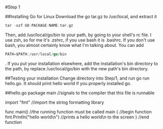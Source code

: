 #Step 1

##Installing Go for Linux
Download the go tar.gz to /usr/local, and extract it 
```go
tar -xzf GO-PACKAGE-NAME.tar.gz
```  
Then, add /usr/local/go/bin to your path, by going to your shell's rc file.  I use zsh, so for me it's .zshrc, if you use bash it is .bashrc.  If you don't use bash, you almost certainly know what I'm talking about.  You can add 
```go
PATH=$PATH:/usr/local/go/bin
```
.  If you put your installation elsewhere, add the installation's bin directory to the path, by replace /usr/local/go/bin with the new path's bin directory.

##Testing your installation
Change directory into Step/1, and run go run hello.go.  It should print hello world if you properly installed go.

##hello.go
package main //signals to the compiler that this file is runnable

import "fmt" //import the string formatting library

func main() //the running function must be called main
{  //begin function
   fmt.Println("hello world\n") //prints a hello world\n to the screen
}  //end function